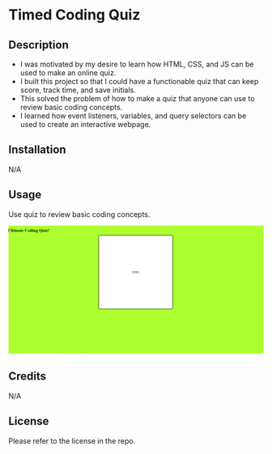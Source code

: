 # Timed Coding Quiz

## Description

- I was motivated by my desire to learn how HTML, CSS, and JS can be used to make an online quiz.
- I built this project so that I could have a functionable quiz that can keep score, track time, and save initials.
- This solved the problem of how to make a quiz that anyone can use to review basic coding concepts.
- I learned how event listeners, variables, and query selectors can be used to create an interactive webpage.

## Installation

N/A

## Usage

Use quiz to review basic coding concepts.

![Screenshot](./assets/images/quizScreenshot.png)
## Credits

N/A

## License

Please refer to the license in the repo.
